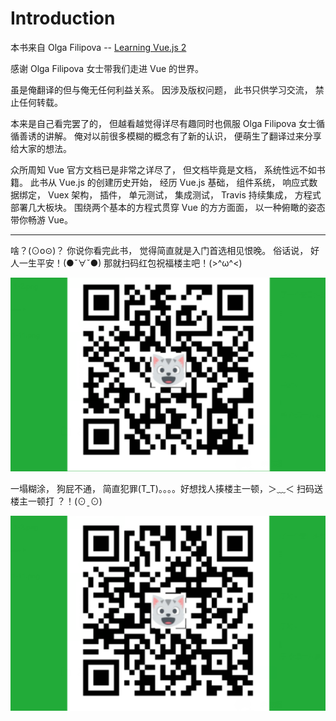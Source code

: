 # Introduction

本书来自 Olga Filipova -- [Learning Vue.js 2](https://www.packtpub.com/web-development/learning-vuejs-2)

感谢  Olga Filipova 女士带我们走进 Vue 的世界。

虽是俺翻译的但与俺无任何利益关系。 因涉及版权问题， 此书只供学习交流， 禁止任何转载。

本来是自己看完罢了的， 但越看越觉得详尽有趣同时也佩服 Olga Filipova 女士循循善诱的讲解。 俺对以前很多模糊的概念有了新的认识， 便萌生了翻译过来分享给大家的想法。

众所周知 Vue 官方文档已是非常之详尽了， 但文档毕竟是文档， 系统性远不如书籍。 此书从 Vue.js 的创建历史开始， 经历 Vue.js 基础， 组件系统， 响应式数据绑定， Vuex 架构， 插件， 单元测试， 集成测试， Travis 持续集成， 方程式部署几大板块。 围绕两个基本的方程式贯穿 Vue 的方方面面， 以一种俯瞰的姿态带你畅游 Vue。


*****
啥？(⊙o⊙)？ 你说你看完此书， 觉得简直就是入门首选相见恨晚。 俗话说， 好人一生平安！(●ˇ∀ˇ●) 那就扫码红包祝福楼主吧！(>^ω^<)

![](chapter-1/imgs/qr1.png)

一塌糊涂， 狗屁不通， 简直犯罪(T_T)。。。。好想找人揍楼主一顿，＞﹏＜ 扫码送楼主一顿打 ？！(⊙ˍ⊙)

![](chapter-1/imgs/qr2.png)
